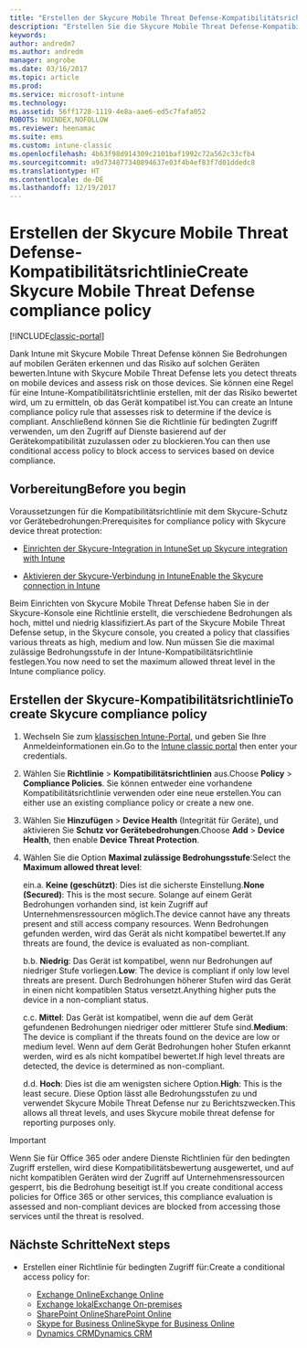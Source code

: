 ```yaml
---
title: "Erstellen der Skycure Mobile Threat Defense-Kompatibilitätsrichtlinie"
description: "Erstellen Sie die Skycure Mobile Threat Defense-Kompatibilitätsrichtlinie im klassischen Intune-Portal."
keywords: 
author: andredm7
ms.author: andredm
manager: angrobe
ms.date: 03/16/2017
ms.topic: article
ms.prod: 
ms.service: microsoft-intune
ms.technology: 
ms.assetid: 56ff1728-1119-4e8a-aae6-ed5c7fafa052
ROBOTS: NOINDEX,NOFOLLOW
ms.reviewer: heenamac
ms.suite: ems
ms.custom: intune-classic
ms.openlocfilehash: 4b63f98d914309c2101baf1992c72a562c33cfb4
ms.sourcegitcommit: a9d734877340894637e03f4b4ef83f7d01ddedc8
ms.translationtype: HT
ms.contentlocale: de-DE
ms.lasthandoff: 12/19/2017
---
```

# <a name="create-skycure-mobile-threat-defense-compliance-policy"></a><span data-ttu-id="04c01-103">Erstellen der Skycure Mobile Threat Defense-Kompatibilitätsrichtlinie</span><span class="sxs-lookup"><span data-stu-id="04c01-103">Create Skycure Mobile Threat Defense compliance policy</span></span>

[!INCLUDE[classic-portal](../includes/classic-portal.md)]

<span data-ttu-id="04c01-104">Dank Intune mit Skycure Mobile Threat Defense können Sie Bedrohungen auf mobilen Geräten erkennen und das Risiko auf solchen Geräten bewerten.</span><span class="sxs-lookup"><span data-stu-id="04c01-104">Intune with Skycure Mobile Threat Defense lets you detect threats on mobile devices and assess risk on those devices.</span></span> <span data-ttu-id="04c01-105">Sie können eine Regel für eine Intune-Kompatibilitätsrichtlinie erstellen, mit der das Risiko bewertet wird, um zu ermitteln, ob das Gerät kompatibel ist.</span><span class="sxs-lookup"><span data-stu-id="04c01-105">You can create an Intune compliance policy rule that assesses risk to determine if the device is compliant.</span></span> <span data-ttu-id="04c01-106">Anschließend können Sie die Richtlinie für bedingten Zugriff verwenden, um den Zugriff auf Dienste basierend auf der Gerätekompatibilität zuzulassen oder zu blockieren.</span><span class="sxs-lookup"><span data-stu-id="04c01-106">You can then use conditional access policy to block access to services based on device compliance.</span></span>

## <a name="before-you-begin"></a><span data-ttu-id="04c01-107">Vorbereitung</span><span class="sxs-lookup"><span data-stu-id="04c01-107">Before you begin</span></span>

<span data-ttu-id="04c01-108">Voraussetzungen für die Kompatibilitätsrichtlinie mit dem Skycure-Schutz vor Gerätebedrohungen:</span><span class="sxs-lookup"><span data-stu-id="04c01-108">Prerequisites for compliance policy with Skycure device threat protection:</span></span>

-   [<span data-ttu-id="04c01-109">Einrichten der Skycure-Integration in Intune</span><span class="sxs-lookup"><span data-stu-id="04c01-109">Set up Skycure integration with Intune</span></span>](/intune-classic/deploy-use/setup-the-skycure-integration-with-Intune)

-   [<span data-ttu-id="04c01-110">Aktivieren der Skycure-Verbindung in Intune</span><span class="sxs-lookup"><span data-stu-id="04c01-110">Enable the Skycure connection in Intune</span></span>](/intune-classic/deploy-use/enable-skycure-mobile-threat-defense-in-intune)

<span data-ttu-id="04c01-111">Beim Einrichten von Skycure Mobile Threat Defense haben Sie in der Skycure-Konsole eine Richtlinie erstellt, die verschiedene Bedrohungen als hoch, mittel und niedrig klassifiziert.</span><span class="sxs-lookup"><span data-stu-id="04c01-111">As part of the Skycure Mobile Threat Defense setup, in the Skycure console, you created a policy that classifies various threats as high, medium and low.</span></span> <span data-ttu-id="04c01-112">Nun müssen Sie die maximal zulässige Bedrohungsstufe in der Intune-Kompatibilitätsrichtlinie festlegen.</span><span class="sxs-lookup"><span data-stu-id="04c01-112">You now need to set the maximum allowed threat level in the Intune compliance policy.</span></span>

## <a name="to-create-skycure-compliance-policy"></a><span data-ttu-id="04c01-113">Erstellen der Skycure-Kompatibilitätsrichtlinie</span><span class="sxs-lookup"><span data-stu-id="04c01-113">To create Skycure compliance policy</span></span>

1.  <span data-ttu-id="04c01-114">Wechseln Sie zum [klassischen Intune-Portal](https://manage.microsoft.com/), und geben Sie Ihre Anmeldeinformationen ein.</span><span class="sxs-lookup"><span data-stu-id="04c01-114">Go to the [Intune classic portal](https://manage.microsoft.com/) then enter your credentials.</span></span>

2.  <span data-ttu-id="04c01-115">Wählen Sie **Richtlinie** &gt; **Kompatibilitätsrichtlinien** aus.</span><span class="sxs-lookup"><span data-stu-id="04c01-115">Choose **Policy** &gt; **Compliance Policies**.</span></span> <span data-ttu-id="04c01-116">Sie können entweder eine vorhandene Kompatibilitätsrichtlinie verwenden oder eine neue erstellen.</span><span class="sxs-lookup"><span data-stu-id="04c01-116">You can either use an existing compliance policy or create a new one.</span></span>

3.  <span data-ttu-id="04c01-117">Wählen Sie **Hinzufügen** &gt; **Device Health** (Integrität für Geräte), und aktivieren Sie **Schutz vor Gerätebedrohungen**.</span><span class="sxs-lookup"><span data-stu-id="04c01-117">Choose **Add** &gt; **Device Health**, then enable **Device Threat Protection**.</span></span>

4.  <span data-ttu-id="04c01-118">Wählen Sie die Option **Maximal zulässige Bedrohungsstufe**:</span><span class="sxs-lookup"><span data-stu-id="04c01-118">Select the **Maximum allowed threat level**:</span></span>

    <span data-ttu-id="04c01-119">ein.</span><span class="sxs-lookup"><span data-stu-id="04c01-119">a.</span></span>  <span data-ttu-id="04c01-120">**Keine (geschützt)**: Dies ist die sicherste Einstellung.</span><span class="sxs-lookup"><span data-stu-id="04c01-120">**None (Secured)**: This is the most secure.</span></span> <span data-ttu-id="04c01-121">Solange auf einem Gerät Bedrohungen vorhanden sind, ist kein Zugriff auf Unternehmensressourcen möglich.</span><span class="sxs-lookup"><span data-stu-id="04c01-121">The device cannot have any threats present and still access company resources.</span></span> <span data-ttu-id="04c01-122">Wenn Bedrohungen gefunden werden, wird das Gerät als nicht kompatibel bewertet.</span><span class="sxs-lookup"><span data-stu-id="04c01-122">If any threats are found, the device is evaluated as non-compliant.</span></span>

    <span data-ttu-id="04c01-123">b.</span><span class="sxs-lookup"><span data-stu-id="04c01-123">b.</span></span>  <span data-ttu-id="04c01-124">**Niedrig**: Das Gerät ist kompatibel, wenn nur Bedrohungen auf niedriger Stufe vorliegen.</span><span class="sxs-lookup"><span data-stu-id="04c01-124">**Low**: The device is compliant if only low level threats are present.</span></span> <span data-ttu-id="04c01-125">Durch Bedrohungen höherer Stufen wird das Gerät in einen nicht kompatiblen Status versetzt.</span><span class="sxs-lookup"><span data-stu-id="04c01-125">Anything higher puts the device in a non-compliant status.</span></span>

    <span data-ttu-id="04c01-126">c.</span><span class="sxs-lookup"><span data-stu-id="04c01-126">c.</span></span>  <span data-ttu-id="04c01-127">**Mittel**: Das Gerät ist kompatibel, wenn die auf dem Gerät gefundenen Bedrohungen niedriger oder mittlerer Stufe sind.</span><span class="sxs-lookup"><span data-stu-id="04c01-127">**Medium**: The device is compliant if the threats found on the device are low or medium level.</span></span> <span data-ttu-id="04c01-128">Wenn auf dem Gerät Bedrohungen hoher Stufen erkannt werden, wird es als nicht kompatibel bewertet.</span><span class="sxs-lookup"><span data-stu-id="04c01-128">If high level threats are detected, the device is determined as non-compliant.</span></span>

    <span data-ttu-id="04c01-129">d.</span><span class="sxs-lookup"><span data-stu-id="04c01-129">d.</span></span>  <span data-ttu-id="04c01-130">**Hoch**: Dies ist die am wenigsten sichere Option.</span><span class="sxs-lookup"><span data-stu-id="04c01-130">**High**: This is the least secure.</span></span> <span data-ttu-id="04c01-131">Diese Option lässt alle Bedrohungsstufen zu und verwendet Skycure Mobile Threat Defense nur zu Berichtszwecken.</span><span class="sxs-lookup"><span data-stu-id="04c01-131">This allows all threat levels, and uses Skycure mobile threat defense for reporting purposes only.</span></span>

> [!IMPORTANT]
> <span data-ttu-id="04c01-132">Wenn Sie für Office 365 oder andere Dienste Richtlinien für den bedingten Zugriff erstellen, wird diese Kompatibilitätsbewertung ausgewertet, und auf nicht kompatiblen Geräten wird der Zugriff auf Unternehmensressourcen gesperrt, bis die Bedrohung beseitigt ist.</span><span class="sxs-lookup"><span data-stu-id="04c01-132">If you create conditional access policies for Office 365 or other services, this compliance evaluation is assessed and non-compliant devices are blocked from accessing those services until the threat is resolved.</span></span>

## <a name="span-idmonitor-device-threats-classanchorspan-idnext-steps-classanchorspan-idtoc477360344-classanchorspanspanspannext-steps"></a><span data-ttu-id="04c01-133"><span id="monitor-device-threats" class="anchor"><span id="next-steps" class="anchor"><span id="_Toc477360344" class="anchor"></span></span></span>Nächste Schritte</span><span class="sxs-lookup"><span data-stu-id="04c01-133"><span id="monitor-device-threats" class="anchor"><span id="next-steps" class="anchor"><span id="_Toc477360344" class="anchor"></span></span></span>Next steps</span></span>

-   <span data-ttu-id="04c01-134">Erstellen einer Richtlinie für bedingten Zugriff für:</span><span class="sxs-lookup"><span data-stu-id="04c01-134">Create a conditional access policy for:</span></span>

    -   [<span data-ttu-id="04c01-135">Exchange Online</span><span class="sxs-lookup"><span data-stu-id="04c01-135">Exchange Online</span></span>](/intune-classic/deploy-use/restrict-access-to-exchange-online-with-microsoft-intune)
    -   [<span data-ttu-id="04c01-136">Exchange lokal</span><span class="sxs-lookup"><span data-stu-id="04c01-136">Exchange On-premises</span></span>](/intune-classic/deploy-use/restrict-access-to-exchange-onpremises-with-microsoft-intune)
    -   [<span data-ttu-id="04c01-137">SharePoint Online</span><span class="sxs-lookup"><span data-stu-id="04c01-137">SharePoint Online</span></span>](/intune-classic/deploy-use/restrict-access-to-sharepoint-online-with-microsoft-intune)
    -   [<span data-ttu-id="04c01-138">Skype for Business Online</span><span class="sxs-lookup"><span data-stu-id="04c01-138">Skype for Business Online</span></span>](/intune-classic/deploy-use/restrict-access-to-skype-for-business-online-with-microsoft-intune)
    -   [<span data-ttu-id="04c01-139">Dynamics CRM</span><span class="sxs-lookup"><span data-stu-id="04c01-139">Dynamics CRM</span></span>](/intune-classic/deploy-use/restrict-access-to-dynamics-crm-online-with-microsoft-intune)
